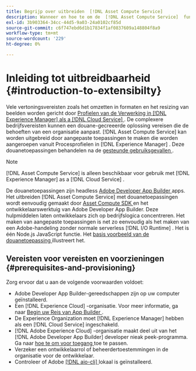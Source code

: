 ```yaml
---
title: Begrijp over uitbreiden  [!DNL Asset Compute Service]
description: Wanneer en hoe te om de  [!DNL Asset Compute Service]  functionaliteit uit te breiden om de verwerking van douaneactiva te doen.
exl-id: 3b903364-34cc-44d5-9a03-24a0102cf85d
source-git-commit: c6f747ebd6d1b17834f1af0837609a148804f8a9
workflow-type: tm+mt
source-wordcount: '229'
ht-degree: 0%

---
```


# Inleiding tot uitbreidbaarheid {#introduction-to-extensibilty}

Vele vertoningsvereisten zoals het omzetten in formaten en het resizing van beelden worden gericht door [ Profielen van de Verwerking in  [!DNL Experience Manager]  als a  [!DNL Cloud Service] ](https://experienceleague.adobe.com/en/docs/experience-manager-cloud-service/content/assets/asset-microservices-overview). De complexere bedrijfsvereisten kunnen een douane-gecreeerde oplossing vereisen die de behoeften van een organisatie aanpast. [!DNL Asset Compute Service] kan worden uitgebreid door aangepaste toepassingen te maken die worden aangeroepen vanuit Procesprofielen in [!DNL Experience Manager] . Deze douanetoepassingen behandelen na de [ gesteunde gebruiksgevallen ](https://experienceleague.adobe.com/en/docs/experience-manager-cloud-service/content/assets/manage/asset-microservices-configure-and-use).

>[!NOTE]
>
>[!DNL Asset Compute Service] is alleen beschikbaar voor gebruik met [!DNL Experience Manager] as a [!DNL Cloud Service] .

De douanetoepassingen zijn headless [ Adobe Developer App Builder ](https://github.com/AdobeDocs/app-builder) apps. Het uitbreiden [!DNL Asset Compute Service] met douanetoepassingen wordt eenvoudig gemaakt door [ Asset Compute SDK ](https://github.com/adobe/asset-compute-sdk) en het ontwikkelaarswerktuig van Adobe Developer App Builder. Deze hulpmiddelen laten ontwikkelaars zich op bedrijfslogica concentreren. Het maken van aangepaste toepassingen is net zo eenvoudig als het maken van een Adobe-handeling zonder normale serverless [!DNL I/O Runtime] . Het is één Node.js JavaScript functie. Het [ basis voorbeeld van de douanetoepassing ](https://github.com/adobe/asset-compute-example-workers/blob/master/projects/worker-basic/worker-basic.js) illustreert het.

## Vereisten voor vereisten en voorzieningen {#prerequisites-and-provisioning}

Zorg ervoor dat u aan de volgende voorwaarden voldoet:

* Adobe Developer App Builder-gereedschappen zijn op uw computer geïnstalleerd.
* Een [!DNL Experience Cloud] -organisatie. Voor meer informatie, ga naar [ Begin uw Reis van App Builder ](https://developer.adobe.com/app-builder/docs/getting_started/#acquire-access-and-credentials).
* De Experience Organization moet [!DNL Experience Manager] hebben als een [!DNL Cloud Service] ingeschakeld.
* [!DNL Adobe Experience Cloud] -organisatie maakt deel uit van het [!DNL Adobe Developer App Builder] developer nieak peek-programma. Ga naar [ hoe te om voor toegang ](https://developer.adobe.com/app-builder/docs/overview/getting_access) toe te passen.
* Verzeker een ontwikkelaarrol of beheerdertoestemmingen in de organisatie voor de ontwikkelaar.
* Controleer of Adobe [[!DNL aio-cli] ](https://github.com/adobe/aio-cli) lokaal is geïnstalleerd.

<!-- TBD for later:

* What all accesses and licenses are required?
* What all permissions are required to create, debug, and deploy custom applications?
* How do developers get access and provision the required apps?
* What is repository management?
* Anything on security and data transfer?
* What about handling personal or sensitive information?
* Custom application SLA is dependent on SLAs of various services it depends on.
* Document how the devs can get to know the KPIs of their custom applications. The KPIs are dependent on the performance at Adobe's side, amongst other things.
-->
